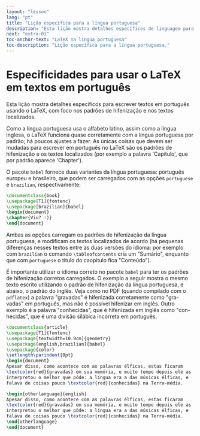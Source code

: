 ```yaml
---
layout: "lesson"
lang: "pt"
title: "Lição específica para a língua portuguesa"
description: "Esta lição mostra detalhes específicos de linguagem para escrever textos em português. O foco é na hifenização e nos textos localizados."
next: "extra-01"
toc-anchor-text: "LaTeX na língua portuguesa"
toc-description: "Lição específica para a língua portuguesa."
---
```


# Especificidades para usar o LaTeX em textos em português

<span
  class="summary">Esta lição mostra detalhes específicos para escrever textos
  em português usando o LaTeX, com foco nos padrões de hifenização e nos textos
  localizados.</span>

Como a língua portuguesa usa o alfabeto latino, assim como a língua inglesa, o
LaTeX funciona quase corretamente com a língua portuguesa por padrão; há poucos
ajustes a fazer.  As únicas coisas que devem ser mudadas para escrever em
português no LaTeX são os padrões de hifenização e os textos localizados (por
exemplo a palavra 'Capítulo', que por padrão aparece 'Chapter').

O pacote `babel` fornece duas variantes da língua portuguesa: português europeu
e brasileiro, que podem ser carregados com as opções `portuguese` e `brazilian`,
respectivamente:

```latex
\documentclass{book}
\usepackage[T1]{fontenc}
\usepackage[brazilian]{babel}
\begin{document}
\chapter{Viu? :)}
\end{document}
```

Ambas as opções carregam os padrões de hifenização da língua portuguesa, e
modificam os textos localizados de acordo (há pequenas diferenças nesses textos
entre as duas versões do idioma: por exemplo com `brazilian` o comando
`\tableofcontents` cria um "Sumário", enquanto que com `portuguese` o título
do caopitulo fica "Conteúdo").

É importante utilizar o idioma correto no pacote `babel` para ter os padrões de
hifenização corretos carregados.  O exemplo a seguir mostra o mesmo texto
escrito utilizando o padrão de hifenização da língua portuguesa, e abaixo, o
padrão do inglês.  Veja como no PDF (quando compilado com o `pdflatex`) a
palavra "gravadas" é hifenizada corretamente como "gra-vadas" em português, mas
não é possível hifenizar em inglês.  Outro exemplo é a palavra "conhecidas", que
é hifenizada em inglês como "con-hecidas", que é uma divisão silábica incorreta
em português.

```latex
\documentclass{article}
\usepackage[T1]{fontenc}
\usepackage[textwidth=10.9cm]{geometry}
\usepackage[english,brazilian]{babel}
\usepackage{color}
\setlength\parindent{0pt}
\begin{document}
Apesar disso, como acontece com as palavras élficas, estas ficaram
\textcolor{red}{gravadas} em sua memória, e muito tempo depois ele as
interpretou o melhor que pôde: a língua era a das músicas élficas, e
falava de coisas pouco \textcolor{red}{conhecidas} na Terra-média.

\begin{otherlanguage}{english}
Apesar disso, como acontece com as palavras élficas, estas ficaram
\textcolor{red}{gravadas} em sua memória, e muito tempo depois ele as
interpretou o melhor que pôde: a língua era a das músicas élficas, e
falava de coisas pouco \textcolor{red}{conhecidas} na Terra-média.
\end{otherlanguage}
\end{document}
```
